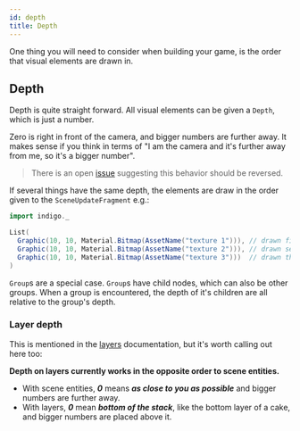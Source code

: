 ```yaml
---
id: depth
title: Depth
---
```


One thing you will need to consider when building your game, is the order that visual elements are drawn in.

## Depth

Depth is quite straight forward. All visual elements can be given a `Depth`, which is just a number.

Zero is right in front of the camera, and bigger numbers are further away. It makes sense if you think in terms of "I am the camera and it's further away from me, so it's a bigger number".

> There is an open [issue](https://github.com/PurpleKingdomGames/indigo/issues/223) suggesting this behavior should be reversed.

If several things have the same depth, the elements are draw in the order given to the `SceneUpdateFragment` e.g.:

```scala
import indigo._

List(
  Graphic(10, 10, Material.Bitmap(AssetName("texture 1"))), // drawn first (on the bottom)
  Graphic(10, 10, Material.Bitmap(AssetName("texture 2"))), // drawn second (on top of graphic1)
  Graphic(10, 10, Material.Bitmap(AssetName("texture 3")))  // drawn third (drawn last on top of graphic2)
)
```

`Group`s are a special case. `Group`s have child nodes, which can also be other groups. When a group is encountered, the depth of it's children are all relative to the group's depth.

### Layer depth

This is mentioned in the [layers](layers.md) documentation, but it's worth calling out here too:

**Depth on layers currently works in the opposite order to scene entities.**

- With scene entities, ***0*** means ***as close to you as possible*** and bigger numbers are further away.
- With layers, ***0*** mean ***bottom of the stack***, like the bottom layer of a cake, and bigger numbers are placed above it.
